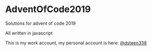 # AdventOfCode2019
Solutions for advent of code 2019

All written in javascript

This is my work account, my personal account is here: [@dsteen338](https://github.com/dsteen338)
